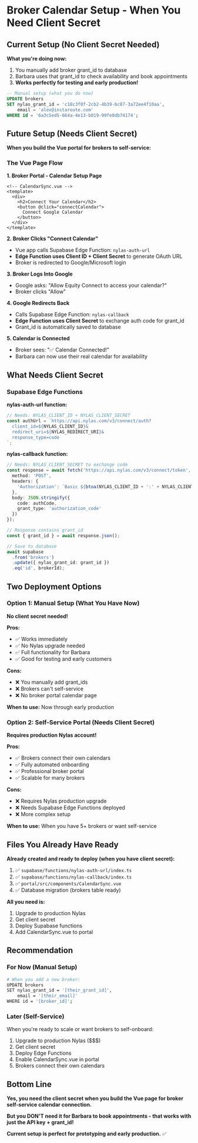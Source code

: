 # Broker Calendar Setup - When You Need Client Secret

## Current Setup (No Client Secret Needed)

**What you're doing now:**
1. You manually add broker grant_id to database
2. Barbara uses that grant_id to check availability and book appointments
3. **Works perfectly for testing and early production!**

```sql
-- Manual setup (what you do now)
UPDATE brokers 
SET nylas_grant_id = 'c18c3f0f-2cb2-4b39-bc87-3a72ee4f10aa',
    email = 'alex@instaroute.com'
WHERE id = '6a3c5ed5-664a-4e13-b019-99fe8db74174';
```

## Future Setup (Needs Client Secret)

**When you build the Vue portal for brokers to self-service:**

### The Vue Page Flow

**1. Broker Portal - Calendar Setup Page**
```vue
<!-- CalendarSync.vue -->
<template>
  <div>
    <h2>Connect Your Calendar</h2>
    <button @click="connectCalendar">
      Connect Google Calendar
    </button>
  </div>
</template>
```

**2. Broker Clicks "Connect Calendar"**
- Vue app calls Supabase Edge Function: `nylas-auth-url`
- **Edge Function uses Client ID + Client Secret** to generate OAuth URL
- Broker is redirected to Google/Microsoft login

**3. Broker Logs Into Google**
- Google asks: "Allow Equity Connect to access your calendar?"
- Broker clicks "Allow"

**4. Google Redirects Back**
- Calls Supabase Edge Function: `nylas-callback`
- **Edge Function uses Client Secret** to exchange auth code for grant_id
- Grant_id is automatically saved to database

**5. Calendar is Connected**
- Broker sees: "✅ Calendar Connected!"
- Barbara can now use their real calendar for availability

## What Needs Client Secret

### Supabase Edge Functions

**nylas-auth-url function:**
```typescript
// Needs: NYLAS_CLIENT_ID + NYLAS_CLIENT_SECRET
const authUrl = `https://api.nylas.com/v3/connect/auth?
  client_id=${NYLAS_CLIENT_ID}&
  redirect_uri=${NYLAS_REDIRECT_URI}&
  response_type=code
`;
```

**nylas-callback function:**
```typescript
// Needs: NYLAS_CLIENT_SECRET to exchange code
const response = await fetch('https://api.nylas.com/v3/connect/token', {
  method: 'POST',
  headers: {
    'Authorization': `Basic ${btoa(NYLAS_CLIENT_ID + ':' + NYLAS_CLIENT_SECRET)}`
  },
  body: JSON.stringify({
    code: authCode,
    grant_type: 'authorization_code'
  })
});

// Response contains grant_id
const { grant_id } = await response.json();

// Save to database
await supabase
  .from('brokers')
  .update({ nylas_grant_id: grant_id })
  .eq('id', brokerId);
```

## Two Deployment Options

### Option 1: Manual Setup (What You Have Now)
**No client secret needed!**

**Pros:**
- ✅ Works immediately
- ✅ No Nylas upgrade needed
- ✅ Full functionality for Barbara
- ✅ Good for testing and early customers

**Cons:**
- ❌ You manually add grant_ids
- ❌ Brokers can't self-service
- ❌ No broker portal calendar page

**When to use:** Now through early production

### Option 2: Self-Service Portal (Needs Client Secret)
**Requires production Nylas account!**

**Pros:**
- ✅ Brokers connect their own calendars
- ✅ Fully automated onboarding
- ✅ Professional broker portal
- ✅ Scalable for many brokers

**Cons:**
- ❌ Requires Nylas production upgrade
- ❌ Needs Supabase Edge Functions deployed
- ❌ More complex setup

**When to use:** When you have 5+ brokers or want self-service

## Files You Already Have Ready

**Already created and ready to deploy (when you have client secret):**

1. ✅ `supabase/functions/nylas-auth-url/index.ts`
2. ✅ `supabase/functions/nylas-callback/index.ts`
3. ✅ `portal/src/components/CalendarSync.vue`
4. ✅ Database migration (brokers table ready)

**All you need is:**
1. Upgrade to production Nylas
2. Get client secret
3. Deploy Supabase functions
4. Add CalendarSync.vue to portal

## Recommendation

### For Now (Manual Setup)
```bash
# When you add a new broker:
UPDATE brokers 
SET nylas_grant_id = '[their_grant_id]',
    email = '[their_email]'
WHERE id = '[broker_id]';
```

### Later (Self-Service)
When you're ready to scale or want brokers to self-onboard:
1. Upgrade to production Nylas ($$$)
2. Get client secret
3. Deploy Edge Functions
4. Enable CalendarSync.vue in portal
5. Brokers connect their own calendars

## Bottom Line

**Yes, you need the client secret when you build the Vue page for broker self-service calendar connection.**

**But you DON'T need it for Barbara to book appointments - that works with just the API key + grant_id!**

**Current setup is perfect for prototyping and early production.** ✅
